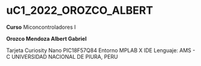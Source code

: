 # uC1_2022_OROZCO_ALBERT

**Curso** Miconcontroladores I

**Orozco Mendoza Albert Gabriel**

Tarjeta Curiosity Nano PIC18F57Q84
Entorno MPLAB X IDE
Lenguaje: AMS - C
UNIVERSIDAD NACIONAL DE PIURA, PERU
